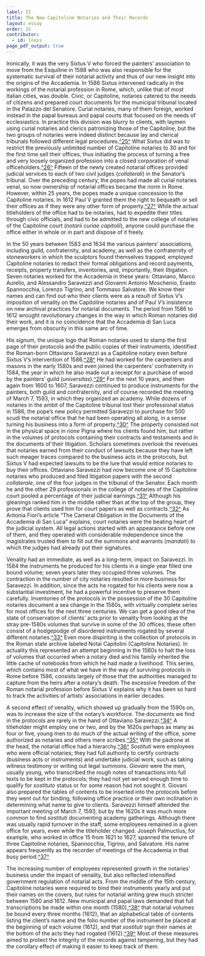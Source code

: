 ```yaml
---
label: II
title: The New Capitoline Notaries and Their Records
layout: essay
order: 21
contributor:
  - id: lnuss
page_pdf_output: true
---
```

Ironically, it was the very Sixtus V who forced the painters’ association to move from the Esquiline in 1588 who was also responsible for the systematic survival of their notarial activity and thus of our new insight into the origins of the Accademia. In 1586 Sixtus intervened radically in the workings of the notarial profession in Rome, which, unlike that of most Italian cities, was double. Civic, or Capitoline, notaries catered to the needs of citizens and prepared court documents for the municipal tribunal located in the Palazzo del Senatore. Curial notaries, many of them foreign, worked instead in the papal bureaus and papal courts that focused on the needs of ecclesiastics. In practice this division was blurry to clients, with laymen using curial notaries and clerics patronizing those of the Capitoline, but the two groups of notaries were indeed distinct because lay and clerical tribunals followed different legal procedures.[^25^](/endnotes/#note-25) What Sixtus did was to restrict the previously unlimited number of Capitoline notaries to 30 and for the first time sell their offices, thus initiating the process of turning a free and very loosely organized profession into a closed corporation of venal officeholders.[^26^](/endnotes/#note-26) Fifteen of the newly created notarial offices provided judicial services to each of two civil judges (*collaterali*) in the Senator’s tribunal. Over the preceding century, the popes had made all curial notaries venal, so now ownership of notarial offices became the norm in Rome. However, within 25 years, the popes made a unique concession to the Capitoline notaries. In 1612 Paul V granted them the right to bequeath or sell their offices as if they were any other form of property.[^27^](/endnotes/#note-27) While the actual titleholders of the office had to be notaries, had to expedite their titles through civic officials, and had to be admitted to the new college of notaries of the Capitoline court (*notarii curiae capitolii*), anyone could purchase the office either in whole or in part and dispose of it freely.

In the 50 years between 1583 and 1634 the various painters’ associations, including guild, confraternity, and academy, as well as the confraternity of stoneworkers in which the sculptors found themselves trapped, employed Capitoline notaries to redact their formal obligations and record payments, receipts, property transfers, inventories, and, importantly, their litigation. Seven notaries worked for the Accademia in these years: Ottaviano, Marco Aurelio, and Alessandro Saravezzi and Giovanni Antonio Moschenio, Erasto Spannocchia, Lorenzo Tigrino, and Tommaso Salvatore. We know their names and can find out who their clients were as a result of Sixtus V’s imposition of venality on the Capitoline notaries and of Paul V’s insistence on new archival practices for notarial documents. The period from 1586 to 1612 wrought revolutionary changes in the way in which Roman notaries did their work, and it is no coincidence that the Accademia di San Luca emerges from obscurity in this same arc of time.

His *signum*, the unique logo that Roman notaries used to stamp the first page of their protocols and the public copies of their instruments, identified the Roman-born Ottaviano Saravezzi as a Capitoline notary even before Sixtus V’s intervention of 1586.[^28^](/endnotes/#note-28) He had worked for the carpenters and masons in the early 1580s and even joined the carpenters’ confraternity in 1584, the year in which he also made out a receipt for a purchase of wood by the painters’ guild (*universitas*).[^29^](/endnotes/#note-29) For the next 10 years, and then again from 1600 to 1607, Saravezzi continued to produce instruments for the painters, both guild and confraternity, and of course recorded the meeting of March 7, 1593, in which they organized an academy. While dozens of notaries in the ambit of the Capitoline tribunal lost their professional status in 1586, the pope’s new policy permitted Saravezzi to purchase for 500 scudi the notarial office that he had been operating all along, in a sense turning his business into a form of property.[^30^](/endnotes/#note-30) The property consisted not in the physical space in *rione* Pigna where his clients found him, but rather in the volumes of protocols containing their contracts and testaments and in the documents of their litigation. Scholars sometimes overlook the revenues that notaries earned from their conduct of lawsuits because they have left such meager traces compared to the business acts in the protocols, but Sixtus V had expected lawsuits to be the lure that would entice notaries to buy their offices. Ottaviano Saravezzi had now become one of 15 Capitoline notaries who produced and filed litigation papers with the second *collaterale*, one of the four judges in the tribunal of the Senator. Each month he and the other 29 professionals in the college of notaries of the Capitoline court pooled a percentage of their judicial earnings.[^31^](/endnotes/#note-31) Although his gleanings ranked him in the middle rather than at the top of the group, they prove that clients used him for court papers as well as contracts.[^32^](/endnotes/#note-32) As Antonia Fiori’s article “The Cameral Obligation in the Documents of the Accademia di San Luca” explains, court notaries were the beating heart of the judicial system. All legal actions started with an appearance before one of them, and they operated with considerable independence since the magistrates trusted them to fill out the summons and warrants (*mandati*) to which the judges had already put their signatures.

Venality had an immediate, as well as a long-term, impact on Saravezzi. In 1584 the instruments he produced for his clients in a single year filled one bound volume; seven years later they occupied three volumes. The contraction in the number of city notaries resulted in more business for Saravezzi. In addition, since the acts he rogated for his clients were now a substantial investment, he had a powerful incentive to preserve them carefully. Inventories of the protocols in the possession of the 30 Capitoline notaries document a sea change in the 1580s, with virtually complete series for most offices for the next three centuries. We can get a good idea of the state of conservation of clients’ acts prior to venality from looking at the stray pre-1580s volumes that survive in some of the 30 offices; these often consist of a hodgepodge of disordered instruments rogated by several different notaries.[^33^](/endnotes/#note-33) Even more dispiriting is the collection of protocols in the Roman state archive labeled Notai Capitolini (Capitoline Notaries). In actuality this represented an attempt beginning in the 1560s to halt the loss of volumes that occurred when a notary died and his family inherited the little cache of notebooks from which he had made a livelihood. This series, which contains most of what we have in the way of surviving protocols in Rome before 1586, consists largely of those that the authorities managed to capture from the heirs after a notary’s death. The excessive freedom of the Roman notarial profession before Sixtus V explains why it has been so hard to track the activities of artists’ associations in earlier decades.

A second effect of venality, which showed up gradually from the 1590s on, was to increase the size of the notary’s workforce. The documents we find in the protocols are rarely in the hand of Ottaviano Saravezzi.[^34^](/endnotes/#note-34) A titleholder might employ one or two, and by the 1620s perhaps as many as four or five, young men to do much of the actual writing of the office, some authorized as notaries and others mere scribes.[^35^](/endnotes/#note-35) With the padrone at the head, the notarial office had a hierarchy.[^36^](/endnotes/#note-36) *Sostituti* were employees who were official notaries; they had full authority to certify contracts (business acts or instruments) and undertake judicial work, such as taking witness testimony or writing out legal summons. *Giovani* were the men, usually young, who transcribed the rough notes of transactions into full texts to be kept in the protocols; they had not yet served enough time to qualify for *sostituto* status or for some reason had not sought it. Giovani also prepared the tables of contents to be inserted into the protocols before they went out for binding, following office practice or their own inclination in determining what name to give to clients. Saravezzi himself attended the important meeting of March 7, 1593, but by the 1620s it was much more common to find *sostituti* documenting academy gatherings. Although there was usually rapid turnover in the staff, some employees remained in a given office for years, even while the titleholder changed. Joseph Palmuctius, for example, who worked in office 15 from 1621 to 1627, spanned the tenure of three Capitoline notaries, Spannocchia, Tigrino, and Salvatore. His name appears frequently as the recorder of meetings of the Accademia in that busy period.[^37^](/endnotes/#note-37)

The increasing number of employees represented growth in the notaries’ business under the impact of venality, but also reflected intensified government regulation of notarial acts. From the middle of the 15th century, Capitoline notaries were required to bind their instruments yearly and put their names on the covers, but rules for notarial writing grew much stricter between 1580 and 1612. New municipal and papal laws demanded that full transcriptions be made within one month (1580),[^38^](/endnotes/#note-38) that notarial volumes be bound every three months (1612), that an alphabetical table of contents listing the client’s name and the folio number of the instrument be placed at the beginning of each volume (1612), and that *sostituti* sign their names at the bottom of the acts they had rogated (1612).[^39^](/endnotes/#note-39) Most of these measures aimed to protect the integrity of the records against tampering, but they had the corollary effect of making it easier to keep track of them.